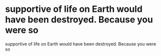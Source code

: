 # supportive of life on Earth would have been destroyed. Because you were so

supportive of life on Earth would have been destroyed. Because you were so